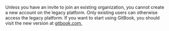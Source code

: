 Unless you have an invite to join an existing organization, you cannot create a new account on the legacy platform. Only existing users can otherwise access the legacy platform. If you want to start using GitBook, you should visit the new version at [gitbook.com.](https://www.gitbook.com)

